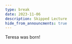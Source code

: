 ```yaml
---
type: break
date: 2023-11-06
description: Skipped Lecture
hide_from_announcments: true
---
```

Teresa was born!
